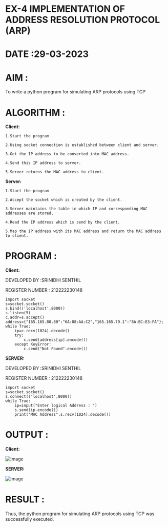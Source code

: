 # **EX-4 IMPLEMENTATION OF ADDRESS RESOLUTION PROTOCOL (ARP)**
# **DATE :29-03-2023**

# **AIM :**
To write a python program for simulating ARP protocols using TCP

# **ALGORITHM :**
**Client:**
```
1.Start the program

2.Using socket connection is established between client and server.

3.Get the IP address to be converted into MAC address.

4.Send this IP address to server.

5.Server returns the MAC address to client.
```
**Server:**
```
1.Start the program

2.Accept the socket which is created by the client.

3.Server maintains the table in which IP and corresponding MAC addresses are stored.

4.Read the IP address which is send by the client.

5.Map the IP address with its MAC address and return the MAC address to client.
```
# **PROGRAM :**
 **Client:**

DEVELOPED BY :SRINIDHI SENTHIL

REGISTER NUMBER : 212222230148
```
import socket
s=socket.socket()
s.bind(('localhost',8000))
s.listen(5)
c,addr=s.accept()
address={"165.165.80.80":"6A:08:AA:C2","165.165.79.1":"8A:BC:E3:FA"};
while True:
    ip=c.recv(1024).decode()
    try:
        c.send(address[ip].encode())
    except KeyError:
        c.send("Not Found".encode())
```     
**SERVER:**

DEVELOPED BY :SRINIDHI SENTHIL

REGISTER NUMBER : 212222230148
```
import socket
s=socket.socket()
s.connect(('localhost',8000))
while True:
    ip=input("Enter logical Address : ")
    s.send(ip.encode())
    print("MAC Address",s.recv(1024).decode())
```
    
# **OUTPUT :**
 **Client:**
 
![image](https://github.com/SRINIDHISENTHILNATHAN/EX-4/assets/121373170/32c021be-e675-4c35-ab4e-9980c568bb68)

**SERVER:**

![image](https://github.com/SRINIDHISENTHILNATHAN/EX-4/assets/121373170/7b18211a-9933-46d8-abf5-9248a6706ab1)
# **RESULT :**
Thus, the python program for simulating ARP protocols using TCP was successfully executed.
